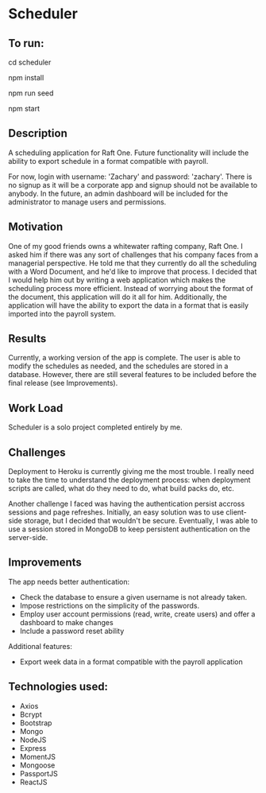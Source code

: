 # Scheduler
## To run:

cd scheduler

npm install

npm run seed

npm start

## Description
A scheduling application for Raft One. Future functionality will include the ability to export schedule in a format compatible with payroll.

For now, login with username: 'Zachary' and password: 'zachary'. There is no signup as it will be a corporate app and signup should not be available to anybody. In the future, an admin dashboard will be included for the administrator to manage users and permissions.

## Motivation
One of my good friends owns a whitewater rafting company, Raft One. I asked him if there was any sort of challenges that his company faces from a managerial perspective. He told me that they currently do all the scheduling with a Word Document, and he'd like to improve that process. I decided that I would help him out by writing a web application which makes the scheduling process more efficient. Instead of worrying about the format of the document, this application will do it all for him. Additionally, the application will have the ability to export the data in a format that is easily imported into the payroll system.

## Results
Currently, a working version of the app is complete. The user is able to modify the schedules as needed, and the schedules are stored in a database. However, there are still several features to be included before the final release (see Improvements).

## Work Load
Scheduler is a solo project completed entirely by me.

## Challenges
Deployment to Heroku is currently giving me the most trouble. I really need to take the time to understand the deployment process: when deployment scripts are called, what do they need to do, what build packs do, etc.

Another challenge I faced was having the authentication persist accross sessions and page refreshes. Initially, an easy solution was to use client-side storage, but I decided that wouldn't be secure. Eventually, I was able to use a session stored in MongoDB to keep persistent authentication on the server-side.

## Improvements
The app needs better authentication:
 - Check the database to ensure a given username is not already taken. 
 - Impose restrictions on the simplicity of the passwords.
 - Employ user account permissions (read, write, create users) and offer a dashboard to make changes
 - Include a password reset ability
 
Additional features:
- Export week data in a format compatible with the payroll application

## Technologies used:
- Axios
- Bcrypt
- Bootstrap
- Mongo
- NodeJS
- Express
- MomentJS
- Mongoose
- PassportJS
- ReactJS
